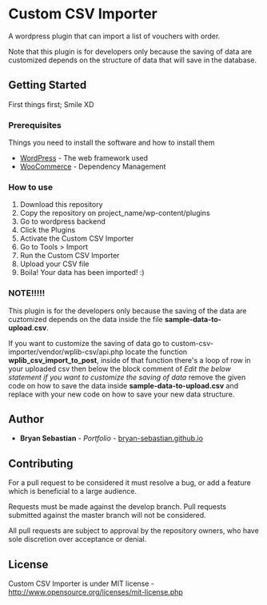 # Custom CSV Importer

A wordpress plugin that can import a list of vouchers with order. 

Note that this plugin is for developers only because the saving of data are customized depends on the structure of data that will save in the database.

## Getting Started

First things first; Smile XD

### Prerequisites

Things you need to install the software and how to install them

* [WordPress](https://wordpress.com/) - The web framework used
* [WooCommerce](https://woocommerce.com/) - Dependency Management

### How to use

1. Download this repository
2. Copy the repository on project_name/wp-content/plugins
3. Go to wordpress backend
4. Click the Plugins
5. Activate the Custom CSV Importer
6. Go to Tools > Import
7. Run the Custom CSV Importer
8. Upload your CSV file
9. Boila! Your data has been imported! :)

### NOTE!!!!!

This plugin is for the developers only because the saving of the data are cuztomized depends on the data inside the file **sample-data-to-upload.csv**.

If you want to customize the saving of data go to custom-csv-importer/vendor/wplib-csv/api.php locate the function **wplib_csv_import_to_post**, inside of that function there's a loop of row in your uploaded csv then below the block comment of *Edit the below statement if you want to customize the saving of data* remove the given code on how to save the data inside **sample-data-to-upload.csv** and replace with your new code on how to save your new data structure. 

## Author

* **Bryan Sebastian** - *Portfolio* - [bryan-sebastian.github.io](http://bryan-sebastian.github.io)

## Contributing

For a pull request to be considered it must resolve a bug, or add a feature which is beneficial to a large audience.

Requests must be made against the develop branch. Pull requests submitted against the master branch will not be considered.

All pull requests are subject to approval by the repository owners, who have sole discretion over acceptance or denial.

## License
Custom CSV Importer is under MIT license - http://www.opensource.org/licenses/mit-license.php